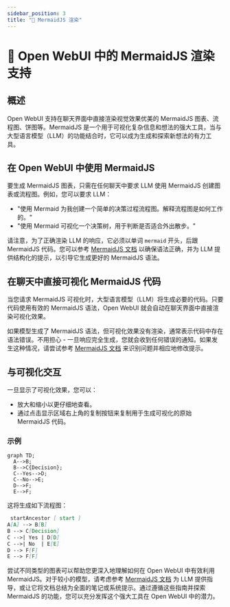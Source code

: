 ```yaml
---
sidebar_position: 3
title: "🌊 MermaidJS 渲染"
---
```


# 🌊 Open WebUI 中的 MermaidJS 渲染支持

## 概述

Open WebUI 支持在聊天界面中直接渲染视觉效果优美的 MermaidJS 图表、流程图、饼图等。MermaidJS 是一个用于可视化复杂信息和想法的强大工具，当与大型语言模型（LLM）的功能结合时，它可以成为生成和探索新想法的有力工具。

## 在 Open WebUI 中使用 MermaidJS

要生成 MermaidJS 图表，只需在任何聊天中要求 LLM 使用 MermaidJS 创建图表或流程图。例如，您可以要求 LLM：

* "使用 Mermaid 为我创建一个简单的决策过程流程图。解释流程图是如何工作的。"
* "使用 Mermaid 可视化一个决策树，用于判断是否适合外出散步。"

请注意，为了正确渲染 LLM 的响应，它必须以单词 `mermaid` 开头，后跟 MermaidJS 代码。您可以参考 [MermaidJS 文档](https://mermaid.js.org/intro/) 以确保语法正确，并为 LLM 提供结构化的提示，以引导它生成更好的 MermaidJS 语法。

## 在聊天中直接可视化 MermaidJS 代码

当您请求 MermaidJS 可视化时，大型语言模型（LLM）将生成必要的代码。只要代码使用有效的 MermaidJS 语法，Open WebUI 就会自动在聊天界面中直接渲染可视化效果。

如果模型生成了 MermaidJS 语法，但可视化效果没有渲染，通常表示代码中存在语法错误。不用担心 - 一旦响应完全生成，您就会收到任何错误的通知。如果发生这种情况，请尝试参考 [MermaidJS 文档](https://mermaid.js.org/intro/) 来识别问题并相应地修改提示。

## 与可视化交互

一旦显示了可视化效果，您可以：

* 放大和缩小以更仔细地查看。
* 通过点击显示区域右上角的复制按钮来复制用于生成可视化的原始 MermaidJS 代码。

### 示例

```mermaid
graph TD;
  A-->B;
  B-->C{Decision};
  C--Yes-->D;
  C--No-->E;
  D-->F;
  E-->F;
```

这将生成如下流程图：

```markdown
 startAncestor [ start ]
A[A] --> B[B]
B --> C[Decision]
C -->| Yes | D[D]
C -->| No  | E[E]
D --> F[F]
E --> F[F]
```

尝试不同类型的图表可以帮助您更深入地理解如何在 Open WebUI 中有效利用 MermaidJS。对于较小的模型，请考虑参考 [MermaidJS 文档](https://mermaid.js.org/intro/) 为 LLM 提供指导，或让它将文档总结为全面的笔记或系统提示。通过遵循这些指南并探索 MermaidJS 的功能，您可以充分发挥这个强大工具在 Open WebUI 中的潜力。
